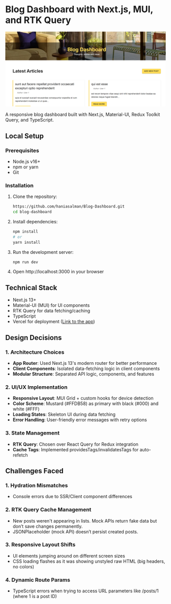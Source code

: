 # Blog Dashboard with Next.js, MUI, and RTK Query

![Blog Dashboard Screenshot](./src/assets/images/git-image.png)

A responsive blog dashboard built with Next.js, Material-UI, Redux Toolkit Query, and TypeScript. 

## Local Setup

### Prerequisites
- Node.js v16+
- npm or yarn
- Git

### Installation
1. Clone the repository:
   ```bash
   https://github.com/haniasalman/Blog-Dashboard.git
   cd blog-dashboard
2. Install dependencies:
   ``` bash
   npm install
   # or
   yarn install
3. Run the development server:
   ``` bash
   npm run dev
4. Open http://localhost:3000 in your browser

## Technical Stack
- Next.js 13+
- Material-UI (MUI) for UI components
- RTK Query for data fetching/caching
- TypeScript
- Vercel for deployment ([Link to the app](https://blog-dashboard-sage.vercel.app/))


## Design Decisions
### 1. Architecture Choices
- **App Router**: Used Next.js 13's modern router for better performance
- **Client Components**: Isolated data-fetching logic in client components
- **Modular Structure**: Separated API logic, components, and features

### 2. UI/UX Implementation
- **Responsive Layout**: MUI Grid + custom hooks for device detection
- **Color Scheme**: Mustard (#FFDB58) as primary with black (#000) and white (#FFF)
- **Loading States**: Skeleton UI during data fetching
- **Error Handling**: User-friendly error messages with retry options

### 3. State Management
- **RTK Query**: Chosen over React Query for Redux integration
- **Cache Tags**: Implemented providesTags/invalidatesTags for auto-refetch

## Challenges Faced
### 1. Hydration Mismatches
- Console errors due to SSR/Client component differences  
### 2. RTK Query Cache Management
- New posts weren't appearing in lists. Mock APIs return fake data but don’t save changes permanently. 
- JSONPlaceholder (mock API) doesn’t persist created posts.
### 3. Responsive Layout Shifts
- UI elements jumping around on different screen sizes
- CSS loading flashes as it was showing unstyled raw HTML (big headers, no colors)
### 4. Dynamic Route Params
- TypeScript errors when trying to access URL parameters like /posts/1 (where 1 is a post ID)